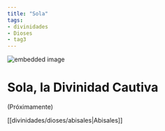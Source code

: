 ```yaml
---
title: "Sola"
tags:
- divinidades
- Dioses
- tag3
---
```

![embedded image](https://assets.legendkeeper.com/eeb1de8d-14f0-40ee-83a9-3290e065ba32.jpg "Attachment")

# Sola, la Divinidad Cautiva

(Próximamente)

[[divinidades/dioses/abisales|Abisales]]
